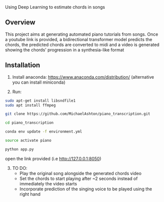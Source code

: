 Using Deep Learning to estimate chords in songs

## Overview

This project aims at generating automated piano tutorials from songs. Once a youtube link is provided, a bidirectional transformer model predicts the chords, the predicted chords are converted to midi and a video is generated showing the chords' progression in a synthesia-like format


## Installation

1. Install anaconda: https://www.anaconda.com/distribution/  (alternative you can install miniconda)


2. Run:  

```bash
sudo apt-get install libsndfile1
sudo apt install ffmpeg

git clone https://github.com/MichaelAshton/piano_transcription.git

cd piano_transcription

conda env update -f environment.yml

source activate piano

python app.py
```

open the link provided (i.e http://127.0.0.1:8050)

3. TO DO:
    - Play the original song alongside the generated chords video
    - Set the chords to start playing after ~2 seconds instead of immediately the video starts
    - Incorporate prediction of the singing voice to be played using the right hand

